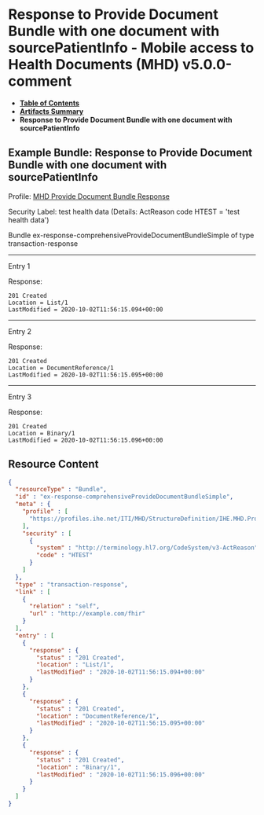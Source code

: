 # Response to Provide Document Bundle with one document with sourcePatientInfo - Mobile access to Health Documents (MHD) v5.0.0-comment

* [**Table of Contents**](toc.md)
* [**Artifacts Summary**](artifacts.md)
* **Response to Provide Document Bundle with one document with sourcePatientInfo**

## Example Bundle: Response to Provide Document Bundle with one document with sourcePatientInfo

Profile: [MHD Provide Document Bundle Response](StructureDefinition-IHE.MHD.ProvideDocumentBundleResponse.md)

Security Label: test health data (Details: ActReason code HTEST = 'test health data')

Bundle ex-response-comprehensiveProvideDocumentBundleSimple of type transaction-response

-------

Entry 1

Response:

```
201 Created
Location = List/1
LastModified = 2020-10-02T11:56:15.094+00:00

```

-------

Entry 2

Response:

```
201 Created
Location = DocumentReference/1
LastModified = 2020-10-02T11:56:15.095+00:00

```

-------

Entry 3

Response:

```
201 Created
Location = Binary/1
LastModified = 2020-10-02T11:56:15.096+00:00

```



## Resource Content

```json
{
  "resourceType" : "Bundle",
  "id" : "ex-response-comprehensiveProvideDocumentBundleSimple",
  "meta" : {
    "profile" : [
      "https://profiles.ihe.net/ITI/MHD/StructureDefinition/IHE.MHD.ProvideDocumentBundleResponse"
    ],
    "security" : [
      {
        "system" : "http://terminology.hl7.org/CodeSystem/v3-ActReason",
        "code" : "HTEST"
      }
    ]
  },
  "type" : "transaction-response",
  "link" : [
    {
      "relation" : "self",
      "url" : "http://example.com/fhir"
    }
  ],
  "entry" : [
    {
      "response" : {
        "status" : "201 Created",
        "location" : "List/1",
        "lastModified" : "2020-10-02T11:56:15.094+00:00"
      }
    },
    {
      "response" : {
        "status" : "201 Created",
        "location" : "DocumentReference/1",
        "lastModified" : "2020-10-02T11:56:15.095+00:00"
      }
    },
    {
      "response" : {
        "status" : "201 Created",
        "location" : "Binary/1",
        "lastModified" : "2020-10-02T11:56:15.096+00:00"
      }
    }
  ]
}

```
